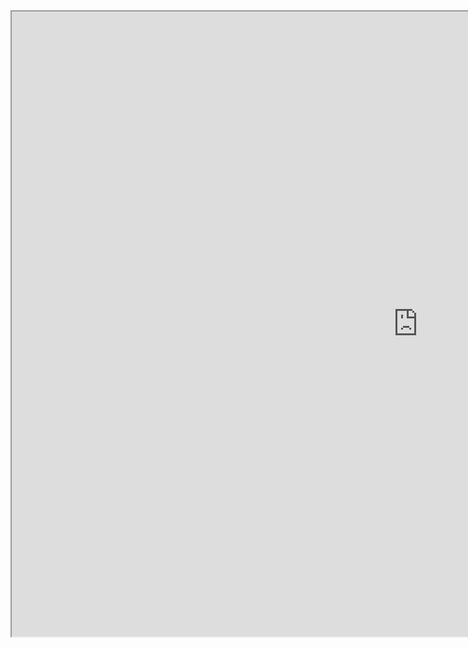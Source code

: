 <iframe width="1300" height="1000px" src="https://docs.google.com/document/d/e/2PACX-1vSMLhDka0pM_4LY3Ca9WZ_S3zhl5prSmlP08MGfzWKJMGokGXPaqJj169NwBSto9vkuoa6saP42jEkW/pub?embedded=true"></iframe>






